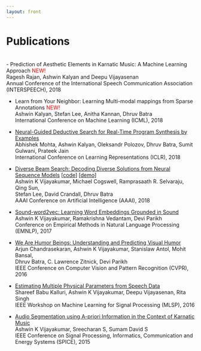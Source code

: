 ```yaml
---
layout: front
---
```


# Publications
<br>
- Prediction of Aesthetic Elements in Karnatic Music: A Machine Learning Approach <font color="red">NEW!</font> <br> 
Ragesh Rajan, Ashwin Kalyan and Deepu Vijayasenan <br>
Annual Conference of the International Speech Communication Association (INTERSPEECH), 2018 <br> 

- Learn from Your Neighbor: Learning Multi-modal mappings from Sparse Annotations <font color="red">NEW!</font> <br>
Ashwin Kalyan, Stefan Lee, Anitha Kannan, Dhruv Batra <br>
International Conference on Machine Learning (ICML), 2018 <br>

- [Neural-Guided Deductive Search for Real-Time Program Synthesis by Examples](https://www.microsoft.com/en-us/research/publication/neural-guided-deductive-search-real-time-program-synthesis-examples/) <br>
Abhishek Mohta, Ashwin Kalyan, Oleksandr Polozov, Dhruv Batra, Sumit Gulwani, Prateek Jain  <br>
International Conference on Learning Representations (ICLR), 2018 <br>

- [Diverse Beam Search: Decoding Diverse Solutions from Neural Sequence Models](https://arxiv.org/abs/1610.02424) [[code](https://github.com/ashwinkalyan/dbs)] [[demo](http://dbs.cloudcv.org)] <br>
Ashwin K Vijayakumar, Michael Cogswell, Ramprasaath R. Selvaraju, Qing Sun, <br> Stefan Lee, David Crandall, Dhruv Batra  <br>
AAAI Conference on Artificial Intelligence (AAAI), 2018 <br> 

- [Sound-word2vec: Learning Word Embeddings Grounded in Sound](https://arxiv.org/abs/1703.01720) <br>
Ashwin K Vijayakumar, Ramakrishna Vedantam, Devi Parikh <br> 
Conference on Empirical Methods in Natural Language Processing (EMNLP), 2017 <br> 

- [We Are Humor Beings: Understanding and Predicting Visual Humor](http://arxiv.org/abs/1512.04407) <br>
Arjun Chandrasekaran, Ashwin K Vijayakumar, Stanislaw Antol, Mohit Bansal, <br>
Dhruv Batra, C. Lawrence Zitnick, Devi Parikh <br>
IEEE Conference on Computer Vision and Pattern Recognition (CVPR), 2016 <br> 

- [Estimating Multiple Physical Parameters from Speech Data](http://ieeexplore.ieee.org/document/7738873/) <br>
Shareef Babu Kalluri, Ashwin K Vijayakumar, Deepu Vijayasenan, Rita Singh <br>
IEEE Workshop on Machine Learning for Signal Processing (MLSP), 2016 <br> 

- [Audio Segmentation using A-priori Information in the Context of Karnatic Music](http://ieeexplore.ieee.org/document/7091550/) <br>
Ashwin K Vijayakumar, Sreecharan S, Sumam David S <br>
IEEE Conference on Signal Processing, Informatics, Communication and Energy Systems (SPICE), 2015 <br>

